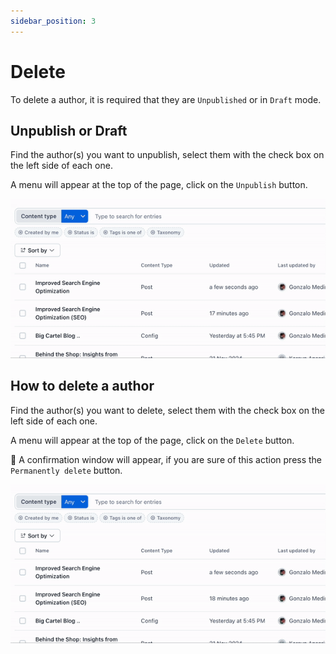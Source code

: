 ```yaml
---
sidebar_position: 3
---
```


# Delete

To delete a author, it is required that they are `Unpublished` or in `Draft` mode.

## Unpublish or Draft

Find the author(s) you want to unpublish, select them with the check box on the left side of each one.

A menu will appear at the top of the page, click on the `Unpublish` button.

![Unpublish Author](/img/screen2.gif)

## How to delete a author

Find the author(s) you want to delete, select them with the check box on the left side of each one.

A menu will appear at the top of the page, click on the `Delete` button.

🚨 A confirmation window will appear, if you are sure of this action press the `Permanently delete` button.

![Delete Author](/img/screen3.gif)
